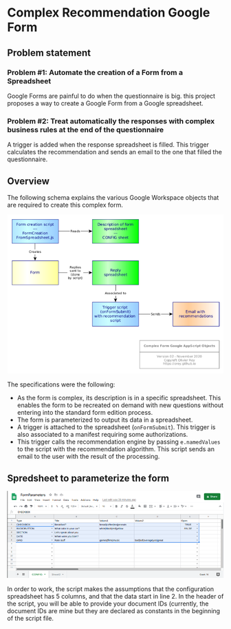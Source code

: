 # Complex Recommendation Google Form

## Problem statement

### Problem #1: Automate the creation of a Form from a Spreadsheet

Google Forms are painful to do when the questionnaire is big. this project proposes a way to create a Google Form from a Google spreadsheet.

### Problem #2: Treat automatically the responses with complex business rules at the end of the questionnaire

A trigger is added when the response spreadsheet is filled. This trigger calculates the recommendation and sends an email to the one that filled the questionnaire.

## Overview

The following schema explains the various Google Workspace objects that are required to create this complex form.

![ComplexForm](complexform.png)

The specifications were the following:

* As the form is complex, its description is in a specific spreadsheet. This enables the form to be recreated on demand with new questions without entering into the standard form edition process.
* The form is parameterized to output its data in a spreadsheet.
* A trigger is attached to the spreadsheet (`onFormSubmit`). This trigger is also associated to a manifest requiring some authorizations.
* This trigger calls the recommendation engine by passing `e.namedValues` to the script with the recommendation algorithm. This script sends an email to the user with the result of the processing.

## Spredsheet to parameterize the form

![Config](CONFIG.png)

In order to work, the script makes the assumptions that the configuration spreadsheet has 5 columns, and that the data start in line 2. In the header of the script, you will be able to provide your document IDs (currently, the document IDs are mine but they are declared as constants in the beginning of the script file.



